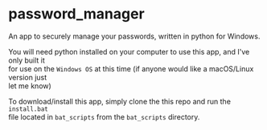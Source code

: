 # password_manager
An app to securely manage your passwords, written in python for Windows.<br>

You will need python installed on your computer to use this app, and I've only built it<br>
for use on the `Windows OS` at this time (if anyone would like a macOS/Linux version just<br>
let me know)

To download/install this app, simply clone the this repo and run the `install.bat`<br>
file located in `bat_scripts` from the `bat_scripts` directory.

